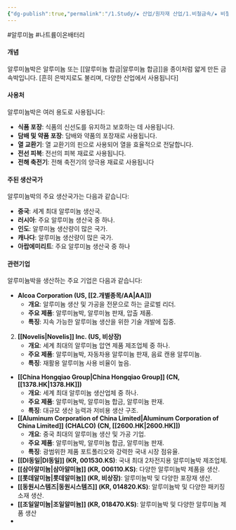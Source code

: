 ```yaml
---
{"dg-publish":true,"permalink":"/1.Study/★ 산업/원자재 산업/1.비철금속/★ 비철금속 & 귀금속/알루미늄/알루미늄박/","created":"2024-11-20T21:02:28.723+09:00","updated":"2025-06-03T20:07:20.490+09:00"}
---
```


#알루미늄 #나트륨이온배터리 



#### 개념

알루미늄박은 알루미늄 또는 [[알루미늄 합금\|알루미늄 합금]]을 종이처럼 얇게 만든 금속박입니다. [흔히 은박지로도 불리며, 다양한 산업에서 사용됩니다]
#### 사용처

알루미늄박은 여러 용도로 사용됩니다:

- **식품 포장**: 식품의 신선도를 유지하고 보호하는 데 사용됩니다.
- **담배 및 약품 포장**: 담배와 약품의 포장재로 사용됩니다.
- **열 교환기**: 열 교환기의 핀으로 사용되어 열을 효율적으로 전달합니다.
- **전선 피복**: 전선의 피복 재료로 사용됩니다.
- **전해 축전기**: 전해 축전기의 양극용 재료로 사용됩니다

#### 주된 생산국가

알루미늄박의 주요 생산국가는 다음과 같습니다:

- **중국**: 세계 최대 알루미늄 생산국.
- **러시아**: 주요 알루미늄 생산국 중 하나.
- **인도**: 알루미늄 생산량이 많은 국가.
- **캐나다**: 알루미늄 생산량이 많은 국가.
- **아랍에미리트**: 주요 알루미늄 생산국 중 하나

#### 관련기업

알루미늄박을 생산하는 주요 기업은 다음과 같습니다:

- **Alcoa Corporation (US, [[2.개별종목/AA\|AA]])**
    - **개요**: 알루미늄 생산 및 가공을 전문으로 하는 글로벌 리더.
    - **주요 제품**: 알루미늄박, 알루미늄 판재, 압출 제품.
    - **특징**: 지속 가능한 알루미늄 생산을 위한 기술 개발에 집중.
2. **[[Novelis\|Novelis]] Inc. (US, 비상장)**
    - **개요**: 세계 최대의 알루미늄 압연 제품 제조업체 중 하나.
    - **주요 제품**: 알루미늄박, 자동차용 알루미늄 판재, 음료 캔용 알루미늄.
    - **특징**: 재활용 알루미늄 사용 비율이 높음.
- **[[China Hongqiao Group\|China Hongqiao Group]] (CN, [[1378.HK\|1378.HK]])**
    - **개요**: 세계 최대 알루미늄 생산업체 중 하나.
    - **주요 제품**: 알루미늄박, 알루미늄 합금, 알루미늄 판재.
    - **특징**: 대규모 생산 능력과 저비용 생산 구조.
- **[[Aluminum Corporation of China Limited\|Aluminum Corporation of China Limited]] (CHALCO) (CN, [[2600.HK\|2600.HK]])**
    - **개요**: 중국 최대의 알루미늄 생산 및 가공 기업.
    - **주요 제품**: 알루미늄박, 알루미늄 합금, 알루미늄 판재.
    - **특징**: 광범위한 제품 포트폴리오와 강력한 국내 시장 점유율.
- **[[DI동일\|DI동일]] (KR, 001530.KS)**: 국내 최대 2차전지용 알루미늄박 제조업체.
- **[[삼아알미늄\|삼아알미늄]] (KR, 006110.KS)**: 다양한 알루미늄박 제품을 생산.
- **[[롯데알미늄\|롯데알미늄]] (KR, 비상장)**: 알루미늄박 및 다양한 포장재 생산.
- **[[동원시스템즈\|동원시스템즈]] (KR, 014820.KS)**: 알루미늄박 및 다양한 패키징 소재 생산.
- **[[조일알미늄\|조일알미늄]] (KR, 018470.KS)**: 알루미늄박 및 다양한 알루미늄 제품 생산
- 